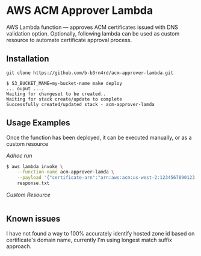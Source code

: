 AWS ACM Approver Lambda
=====================

AWS Lambda function &mdash; approves ACM certificates issued with DNS validation option.
Optionally, following lambda can be used as custom resource to automate certificate approval process.

Installation
----------------------------
`git clone https://github.com/b-b3rn4rd/acm-approver-lambda.git`

```
$ S3_BUCKET_MAME=my-bucket-name make deploy
... ouput ....
Waiting for changeset to be created..
Waiting for stack create/update to complete
Successfully created/updated stack - acm-approver-lamda
```

Usage Examples
-----------------------------
Once the function has been deployed, it can be executed manually, or as a custom resource

*Adhoc run*
```bash
$ aws lambda invoke \
    --function-name acm-approver-lamda \
    --payload '{"certificate-arn":"arn:aws:acm:us-west-2:1234567890123:certificate/cb4c2da3-cc3d-4142-8177-04f519117b33", "ttl":30}' \
    response.txt
```

*Custom Resource*
```bash

```


Known issues
---------------------
I have not found a way to 100%  accurately identify hosted zone id based on certificate's domain name, currently I'm using longest match suffix approach.